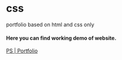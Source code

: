 # css
 portfolio based on html and css only
 
#### Here you can find working demo of website. 
[PS | Portfolio](https://priceless-colden-53212c.netlify.app/)
